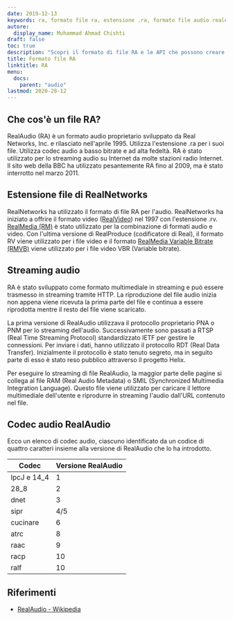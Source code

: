 ```yaml
---
date: 2019-12-13
keywords: ra, formato file ra, estensione .ra, formato file audio reale, formato audio ra, formato file RealAudio
autore:
  display_name: Muhammad Ahmad Chishti
draft: false
toc: true
description: "Scopri il formato di file RA e le API che possono creare e aprire file RA."
title: Formato file RA
linktitle: RA
menu:
  docs:
    parent: "audio"
lastmod: 2020-28-12
---
```


## Che cos'è un file RA?

RealAudio (RA) è un formato audio proprietario sviluppato da Real Networks, Inc. e rilasciato nell'aprile 1995. Utilizza l'estensione .ra per i suoi file. Utilizza codec audio a basso bitrate e ad alta fedeltà. RA è stato utilizzato per lo streaming audio su Internet da molte stazioni radio Internet. Il sito web della BBC ha utilizzato pesantemente RA fino al 2009, ma è stato interrotto nel marzo 2011.

## Estensione file di RealNetworks ##

RealNetworks ha utilizzato il formato di file RA per l'audio. RealNetworks ha iniziato a offrire il formato video ([RealVideo](/it/video/rv/)) nel 1997 con l'estensione .rv. [RealMedia (RM)](/it/video/rm/) è stato utilizzato per la combinazione di formati audio e video. Con l'ultima versione di RealProduce (codificatore di Real), il formato RV viene utilizzato per i file video e il formato [RealMedia Variable Bitrate (RMVB)](/it/video/rmvb/) viene utilizzato per i file video VBR (Variable bitrate).

## Streaming audio ##

RA è stato sviluppato come formato multimediale in streaming e può essere trasmesso in streaming tramite HTTP. La riproduzione del file audio inizia non appena viene ricevuta la prima parte del file e continua a essere riprodotta mentre il resto del file viene scaricato.

La prima versione di RealAudio utilizzava il protocollo proprietario PNA o PNM per lo streaming dell'audio. Successivamente sono passati a RTSP (Real Time Streaming Protocol) standardizzato IETF per gestire le connessioni. Per inviare i dati, hanno utilizzato il protocollo RDT (Real Data Transfer). Inizialmente il protocollo è stato tenuto segreto, ma in seguito parte di esso è stato reso pubblico attraverso il progetto Helix.

Per eseguire lo streaming di file RealAudio, la maggior parte delle pagine si collega al file RAM (Real Audio Metadata) o SMIL (Synchronized Multimedia Integration Language). Questo file viene utilizzato per caricare il lettore multimediale dell'utente e riprodurre in streaming l'audio dall'URL contenuto nel file.

## Codec audio RealAudio ##

Ecco un elenco di codec audio, ciascuno identificato da un codice di quattro caratteri insieme alla versione di RealAudio che lo ha introdotto.

|Codec|Versione RealAudio|
|---|---|
|lpcJ e 14_4|1|
|28_8|2|
|dnet|3|
|sipr|4/5|
|cucinare|6|
|atrc|8|
|raac|9|
|racp|10|
|ralf|10|

## Riferimenti ##

- [RealAudio - Wikipedia](https://en.wikipedia.org/wiki/RealAudio)

